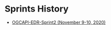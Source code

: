 # Sprints History

- [OGCAPI-EDR-Sprint2 (November 9-10, 2020)](https://github.com/opengeospatial/OGCAPI-EDR-Sprint2)
